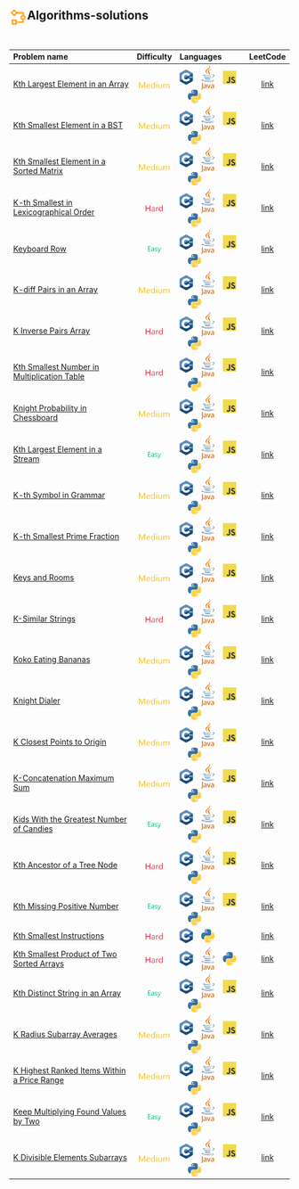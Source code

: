 ## <div align="left"><img src="https://github.com/AnasImloul/Leetcode-Solutions/blob/main/icons/algo.svg" width="32px" align="left"/>Algorithms-solutions</div>
<br>

| Problem name | Difficulty | Languages | LeetCode |
|:-------------|:----------:|:----------|:--------:|
|[Kth Largest Element in an Array](./Kth%20Largest%20Element%20in%20an%20Array)|<img src="https://github.com/AnasImloul/Leetcode-Solutions/blob/main/icons/medium.svg" height="12px" align="center"/>|<a href="./Kth%20Largest%20Element%20in%20an%20Array/Kth%20Largest%20Element%20in%20an%20Array.cpp"><img src="https://github.com/AnasImloul/Leetcode-Solutions/blob/main/icons/c%2B%2B.svg" width="24px" align="center"/></a>&nbsp;&nbsp;&nbsp;&nbsp;<a href="./Kth%20Largest%20Element%20in%20an%20Array/Kth%20Largest%20Element%20in%20an%20Array.java"><img src="https://github.com/AnasImloul/Leetcode-Solutions/blob/main/icons/java.svg" width="24px" align="center"/></a>&nbsp;&nbsp;&nbsp;&nbsp;<a href="./Kth%20Largest%20Element%20in%20an%20Array/Kth%20Largest%20Element%20in%20an%20Array.js"><img src="https://github.com/AnasImloul/Leetcode-Solutions/blob/main/icons/javascript.svg" width="24px" align="center"/></a>&nbsp;&nbsp;&nbsp;&nbsp;<a href="./Kth%20Largest%20Element%20in%20an%20Array/Kth%20Largest%20Element%20in%20an%20Array.txt"><img src="https://github.com/AnasImloul/Leetcode-Solutions/blob/main/icons/python.svg" width="24px" align="center"/></a>|[link](https://www.leetcode.com/problems/kth-largest-element-in-an-array)|
|[Kth Smallest Element in a BST](./Kth%20Smallest%20Element%20in%20a%20BST)|<img src="https://github.com/AnasImloul/Leetcode-Solutions/blob/main/icons/medium.svg" height="12px" align="center"/>|<a href="./Kth%20Smallest%20Element%20in%20a%20BST/Kth%20Smallest%20Element%20in%20a%20BST.cpp"><img src="https://github.com/AnasImloul/Leetcode-Solutions/blob/main/icons/c%2B%2B.svg" width="24px" align="center"/></a>&nbsp;&nbsp;&nbsp;&nbsp;<a href="./Kth%20Smallest%20Element%20in%20a%20BST/Kth%20Smallest%20Element%20in%20a%20BST.java"><img src="https://github.com/AnasImloul/Leetcode-Solutions/blob/main/icons/java.svg" width="24px" align="center"/></a>&nbsp;&nbsp;&nbsp;&nbsp;<a href="./Kth%20Smallest%20Element%20in%20a%20BST/Kth%20Smallest%20Element%20in%20a%20BST.js"><img src="https://github.com/AnasImloul/Leetcode-Solutions/blob/main/icons/javascript.svg" width="24px" align="center"/></a>&nbsp;&nbsp;&nbsp;&nbsp;<a href="./Kth%20Smallest%20Element%20in%20a%20BST/Kth%20Smallest%20Element%20in%20a%20BST.txt"><img src="https://github.com/AnasImloul/Leetcode-Solutions/blob/main/icons/python.svg" width="24px" align="center"/></a>|[link](https://www.leetcode.com/problems/kth-smallest-element-in-a-bst)|
|[Kth Smallest Element in a Sorted Matrix](./Kth%20Smallest%20Element%20in%20a%20Sorted%20Matrix)|<img src="https://github.com/AnasImloul/Leetcode-Solutions/blob/main/icons/medium.svg" height="12px" align="center"/>|<a href="./Kth%20Smallest%20Element%20in%20a%20Sorted%20Matrix/Kth%20Smallest%20Element%20in%20a%20Sorted%20Matrix.cpp"><img src="https://github.com/AnasImloul/Leetcode-Solutions/blob/main/icons/c%2B%2B.svg" width="24px" align="center"/></a>&nbsp;&nbsp;&nbsp;&nbsp;<a href="./Kth%20Smallest%20Element%20in%20a%20Sorted%20Matrix/Kth%20Smallest%20Element%20in%20a%20Sorted%20Matrix.java"><img src="https://github.com/AnasImloul/Leetcode-Solutions/blob/main/icons/java.svg" width="24px" align="center"/></a>&nbsp;&nbsp;&nbsp;&nbsp;<a href="./Kth%20Smallest%20Element%20in%20a%20Sorted%20Matrix/Kth%20Smallest%20Element%20in%20a%20Sorted%20Matrix.js"><img src="https://github.com/AnasImloul/Leetcode-Solutions/blob/main/icons/javascript.svg" width="24px" align="center"/></a>&nbsp;&nbsp;&nbsp;&nbsp;<a href="./Kth%20Smallest%20Element%20in%20a%20Sorted%20Matrix/Kth%20Smallest%20Element%20in%20a%20Sorted%20Matrix.txt"><img src="https://github.com/AnasImloul/Leetcode-Solutions/blob/main/icons/python.svg" width="24px" align="center"/></a>|[link](https://www.leetcode.com/problems/kth-smallest-element-in-a-sorted-matrix)|
|[K-th Smallest in Lexicographical Order](./K-th%20Smallest%20in%20Lexicographical%20Order)|<img src="https://github.com/AnasImloul/Leetcode-Solutions/blob/main/icons/hard.svg" height="12px" align="center"/>|<a href="./K-th%20Smallest%20in%20Lexicographical%20Order/K-th%20Smallest%20in%20Lexicographical%20Order.cpp"><img src="https://github.com/AnasImloul/Leetcode-Solutions/blob/main/icons/c%2B%2B.svg" width="24px" align="center"/></a>&nbsp;&nbsp;&nbsp;&nbsp;<a href="./K-th%20Smallest%20in%20Lexicographical%20Order/K-th%20Smallest%20in%20Lexicographical%20Order.java"><img src="https://github.com/AnasImloul/Leetcode-Solutions/blob/main/icons/java.svg" width="24px" align="center"/></a>&nbsp;&nbsp;&nbsp;&nbsp;<a href="./K-th%20Smallest%20in%20Lexicographical%20Order/K-th%20Smallest%20in%20Lexicographical%20Order.js"><img src="https://github.com/AnasImloul/Leetcode-Solutions/blob/main/icons/javascript.svg" width="24px" align="center"/></a>&nbsp;&nbsp;&nbsp;&nbsp;<a href="./K-th%20Smallest%20in%20Lexicographical%20Order/K-th%20Smallest%20in%20Lexicographical%20Order.txt"><img src="https://github.com/AnasImloul/Leetcode-Solutions/blob/main/icons/python.svg" width="24px" align="center"/></a>|[link](https://www.leetcode.com/problems/k-th-smallest-in-lexicographical-order)|
|[Keyboard Row](./Keyboard%20Row)|<img src="https://github.com/AnasImloul/Leetcode-Solutions/blob/main/icons/easy.svg" height="12px" align="center"/>|<a href="./Keyboard%20Row/Keyboard%20Row.cpp"><img src="https://github.com/AnasImloul/Leetcode-Solutions/blob/main/icons/c%2B%2B.svg" width="24px" align="center"/></a>&nbsp;&nbsp;&nbsp;&nbsp;<a href="./Keyboard%20Row/Keyboard%20Row.java"><img src="https://github.com/AnasImloul/Leetcode-Solutions/blob/main/icons/java.svg" width="24px" align="center"/></a>&nbsp;&nbsp;&nbsp;&nbsp;<a href="./Keyboard%20Row/Keyboard%20Row.js"><img src="https://github.com/AnasImloul/Leetcode-Solutions/blob/main/icons/javascript.svg" width="24px" align="center"/></a>&nbsp;&nbsp;&nbsp;&nbsp;<a href="./Keyboard%20Row/Keyboard%20Row.txt"><img src="https://github.com/AnasImloul/Leetcode-Solutions/blob/main/icons/python.svg" width="24px" align="center"/></a>|[link](https://www.leetcode.com/problems/keyboard-row)|
|[K-diff Pairs in an Array](./K-diff%20Pairs%20in%20an%20Array)|<img src="https://github.com/AnasImloul/Leetcode-Solutions/blob/main/icons/medium.svg" height="12px" align="center"/>|<a href="./K-diff%20Pairs%20in%20an%20Array/K-diff%20Pairs%20in%20an%20Array.cpp"><img src="https://github.com/AnasImloul/Leetcode-Solutions/blob/main/icons/c%2B%2B.svg" width="24px" align="center"/></a>&nbsp;&nbsp;&nbsp;&nbsp;<a href="./K-diff%20Pairs%20in%20an%20Array/K-diff%20Pairs%20in%20an%20Array.java"><img src="https://github.com/AnasImloul/Leetcode-Solutions/blob/main/icons/java.svg" width="24px" align="center"/></a>&nbsp;&nbsp;&nbsp;&nbsp;<a href="./K-diff%20Pairs%20in%20an%20Array/K-diff%20Pairs%20in%20an%20Array.js"><img src="https://github.com/AnasImloul/Leetcode-Solutions/blob/main/icons/javascript.svg" width="24px" align="center"/></a>&nbsp;&nbsp;&nbsp;&nbsp;<a href="./K-diff%20Pairs%20in%20an%20Array/K-diff%20Pairs%20in%20an%20Array.txt"><img src="https://github.com/AnasImloul/Leetcode-Solutions/blob/main/icons/python.svg" width="24px" align="center"/></a>|[link](https://www.leetcode.com/problems/k-diff-pairs-in-an-array)|
|[K Inverse Pairs Array](./K%20Inverse%20Pairs%20Array)|<img src="https://github.com/AnasImloul/Leetcode-Solutions/blob/main/icons/hard.svg" height="12px" align="center"/>|<a href="./K%20Inverse%20Pairs%20Array/K%20Inverse%20Pairs%20Array.cpp"><img src="https://github.com/AnasImloul/Leetcode-Solutions/blob/main/icons/c%2B%2B.svg" width="24px" align="center"/></a>&nbsp;&nbsp;&nbsp;&nbsp;<a href="./K%20Inverse%20Pairs%20Array/K%20Inverse%20Pairs%20Array.java"><img src="https://github.com/AnasImloul/Leetcode-Solutions/blob/main/icons/java.svg" width="24px" align="center"/></a>&nbsp;&nbsp;&nbsp;&nbsp;<a href="./K%20Inverse%20Pairs%20Array/K%20Inverse%20Pairs%20Array.js"><img src="https://github.com/AnasImloul/Leetcode-Solutions/blob/main/icons/javascript.svg" width="24px" align="center"/></a>&nbsp;&nbsp;&nbsp;&nbsp;<a href="./K%20Inverse%20Pairs%20Array/K%20Inverse%20Pairs%20Array.txt"><img src="https://github.com/AnasImloul/Leetcode-Solutions/blob/main/icons/python.svg" width="24px" align="center"/></a>|[link](https://www.leetcode.com/problems/k-inverse-pairs-array)|
|[Kth Smallest Number in Multiplication Table](./Kth%20Smallest%20Number%20in%20Multiplication%20Table)|<img src="https://github.com/AnasImloul/Leetcode-Solutions/blob/main/icons/hard.svg" height="12px" align="center"/>|<a href="./Kth%20Smallest%20Number%20in%20Multiplication%20Table/Kth%20Smallest%20Number%20in%20Multiplication%20Table.cpp"><img src="https://github.com/AnasImloul/Leetcode-Solutions/blob/main/icons/c%2B%2B.svg" width="24px" align="center"/></a>&nbsp;&nbsp;&nbsp;&nbsp;<a href="./Kth%20Smallest%20Number%20in%20Multiplication%20Table/Kth%20Smallest%20Number%20in%20Multiplication%20Table.java"><img src="https://github.com/AnasImloul/Leetcode-Solutions/blob/main/icons/java.svg" width="24px" align="center"/></a>&nbsp;&nbsp;&nbsp;&nbsp;<a href="./Kth%20Smallest%20Number%20in%20Multiplication%20Table/Kth%20Smallest%20Number%20in%20Multiplication%20Table.js"><img src="https://github.com/AnasImloul/Leetcode-Solutions/blob/main/icons/javascript.svg" width="24px" align="center"/></a>&nbsp;&nbsp;&nbsp;&nbsp;<a href="./Kth%20Smallest%20Number%20in%20Multiplication%20Table/Kth%20Smallest%20Number%20in%20Multiplication%20Table.txt"><img src="https://github.com/AnasImloul/Leetcode-Solutions/blob/main/icons/python.svg" width="24px" align="center"/></a>|[link](https://www.leetcode.com/problems/kth-smallest-number-in-multiplication-table)|
|[Knight Probability in Chessboard](./Knight%20Probability%20in%20Chessboard)|<img src="https://github.com/AnasImloul/Leetcode-Solutions/blob/main/icons/medium.svg" height="12px" align="center"/>|<a href="./Knight%20Probability%20in%20Chessboard/Knight%20Probability%20in%20Chessboard.cpp"><img src="https://github.com/AnasImloul/Leetcode-Solutions/blob/main/icons/c%2B%2B.svg" width="24px" align="center"/></a>&nbsp;&nbsp;&nbsp;&nbsp;<a href="./Knight%20Probability%20in%20Chessboard/Knight%20Probability%20in%20Chessboard.java"><img src="https://github.com/AnasImloul/Leetcode-Solutions/blob/main/icons/java.svg" width="24px" align="center"/></a>&nbsp;&nbsp;&nbsp;&nbsp;<a href="./Knight%20Probability%20in%20Chessboard/Knight%20Probability%20in%20Chessboard.js"><img src="https://github.com/AnasImloul/Leetcode-Solutions/blob/main/icons/javascript.svg" width="24px" align="center"/></a>&nbsp;&nbsp;&nbsp;&nbsp;<a href="./Knight%20Probability%20in%20Chessboard/Knight%20Probability%20in%20Chessboard.txt"><img src="https://github.com/AnasImloul/Leetcode-Solutions/blob/main/icons/python.svg" width="24px" align="center"/></a>|[link](https://www.leetcode.com/problems/knight-probability-in-chessboard)|
|[Kth Largest Element in a Stream](./Kth%20Largest%20Element%20in%20a%20Stream)|<img src="https://github.com/AnasImloul/Leetcode-Solutions/blob/main/icons/easy.svg" height="12px" align="center"/>|<a href="./Kth%20Largest%20Element%20in%20a%20Stream/Kth%20Largest%20Element%20in%20a%20Stream.cpp"><img src="https://github.com/AnasImloul/Leetcode-Solutions/blob/main/icons/c%2B%2B.svg" width="24px" align="center"/></a>&nbsp;&nbsp;&nbsp;&nbsp;<a href="./Kth%20Largest%20Element%20in%20a%20Stream/Kth%20Largest%20Element%20in%20a%20Stream.java"><img src="https://github.com/AnasImloul/Leetcode-Solutions/blob/main/icons/java.svg" width="24px" align="center"/></a>&nbsp;&nbsp;&nbsp;&nbsp;<a href="./Kth%20Largest%20Element%20in%20a%20Stream/Kth%20Largest%20Element%20in%20a%20Stream.js"><img src="https://github.com/AnasImloul/Leetcode-Solutions/blob/main/icons/javascript.svg" width="24px" align="center"/></a>&nbsp;&nbsp;&nbsp;&nbsp;<a href="./Kth%20Largest%20Element%20in%20a%20Stream/Kth%20Largest%20Element%20in%20a%20Stream.txt"><img src="https://github.com/AnasImloul/Leetcode-Solutions/blob/main/icons/python.svg" width="24px" align="center"/></a>|[link](https://www.leetcode.com/problems/kth-largest-element-in-a-stream)|
|[K-th Symbol in Grammar](./K-th%20Symbol%20in%20Grammar)|<img src="https://github.com/AnasImloul/Leetcode-Solutions/blob/main/icons/medium.svg" height="12px" align="center"/>|<a href="./K-th%20Symbol%20in%20Grammar/K-th%20Symbol%20in%20Grammar.cpp"><img src="https://github.com/AnasImloul/Leetcode-Solutions/blob/main/icons/c%2B%2B.svg" width="24px" align="center"/></a>&nbsp;&nbsp;&nbsp;&nbsp;<a href="./K-th%20Symbol%20in%20Grammar/K-th%20Symbol%20in%20Grammar.java"><img src="https://github.com/AnasImloul/Leetcode-Solutions/blob/main/icons/java.svg" width="24px" align="center"/></a>&nbsp;&nbsp;&nbsp;&nbsp;<a href="./K-th%20Symbol%20in%20Grammar/K-th%20Symbol%20in%20Grammar.js"><img src="https://github.com/AnasImloul/Leetcode-Solutions/blob/main/icons/javascript.svg" width="24px" align="center"/></a>&nbsp;&nbsp;&nbsp;&nbsp;<a href="./K-th%20Symbol%20in%20Grammar/K-th%20Symbol%20in%20Grammar.txt"><img src="https://github.com/AnasImloul/Leetcode-Solutions/blob/main/icons/python.svg" width="24px" align="center"/></a>|[link](https://www.leetcode.com/problems/k-th-symbol-in-grammar)|
|[K-th Smallest Prime Fraction](./K-th%20Smallest%20Prime%20Fraction)|<img src="https://github.com/AnasImloul/Leetcode-Solutions/blob/main/icons/medium.svg" height="12px" align="center"/>|<a href="./K-th%20Smallest%20Prime%20Fraction/K-th%20Smallest%20Prime%20Fraction.cpp"><img src="https://github.com/AnasImloul/Leetcode-Solutions/blob/main/icons/c%2B%2B.svg" width="24px" align="center"/></a>&nbsp;&nbsp;&nbsp;&nbsp;<a href="./K-th%20Smallest%20Prime%20Fraction/K-th%20Smallest%20Prime%20Fraction.java"><img src="https://github.com/AnasImloul/Leetcode-Solutions/blob/main/icons/java.svg" width="24px" align="center"/></a>&nbsp;&nbsp;&nbsp;&nbsp;<a href="./K-th%20Smallest%20Prime%20Fraction/K-th%20Smallest%20Prime%20Fraction.js"><img src="https://github.com/AnasImloul/Leetcode-Solutions/blob/main/icons/javascript.svg" width="24px" align="center"/></a>&nbsp;&nbsp;&nbsp;&nbsp;<a href="./K-th%20Smallest%20Prime%20Fraction/K-th%20Smallest%20Prime%20Fraction.txt"><img src="https://github.com/AnasImloul/Leetcode-Solutions/blob/main/icons/python.svg" width="24px" align="center"/></a>|[link](https://www.leetcode.com/problems/k-th-smallest-prime-fraction)|
|[Keys and Rooms](./Keys%20and%20Rooms)|<img src="https://github.com/AnasImloul/Leetcode-Solutions/blob/main/icons/medium.svg" height="12px" align="center"/>|<a href="./Keys%20and%20Rooms/Keys%20and%20Rooms.cpp"><img src="https://github.com/AnasImloul/Leetcode-Solutions/blob/main/icons/c%2B%2B.svg" width="24px" align="center"/></a>&nbsp;&nbsp;&nbsp;&nbsp;<a href="./Keys%20and%20Rooms/Keys%20and%20Rooms.java"><img src="https://github.com/AnasImloul/Leetcode-Solutions/blob/main/icons/java.svg" width="24px" align="center"/></a>&nbsp;&nbsp;&nbsp;&nbsp;<a href="./Keys%20and%20Rooms/Keys%20and%20Rooms.js"><img src="https://github.com/AnasImloul/Leetcode-Solutions/blob/main/icons/javascript.svg" width="24px" align="center"/></a>&nbsp;&nbsp;&nbsp;&nbsp;<a href="./Keys%20and%20Rooms/Keys%20and%20Rooms.txt"><img src="https://github.com/AnasImloul/Leetcode-Solutions/blob/main/icons/python.svg" width="24px" align="center"/></a>|[link](https://www.leetcode.com/problems/keys-and-rooms)|
|[K-Similar Strings](./K-Similar%20Strings)|<img src="https://github.com/AnasImloul/Leetcode-Solutions/blob/main/icons/hard.svg" height="12px" align="center"/>|<a href="./K-Similar%20Strings/K-Similar%20Strings.cpp"><img src="https://github.com/AnasImloul/Leetcode-Solutions/blob/main/icons/c%2B%2B.svg" width="24px" align="center"/></a>&nbsp;&nbsp;&nbsp;&nbsp;<a href="./K-Similar%20Strings/K-Similar%20Strings.java"><img src="https://github.com/AnasImloul/Leetcode-Solutions/blob/main/icons/java.svg" width="24px" align="center"/></a>&nbsp;&nbsp;&nbsp;&nbsp;<a href="./K-Similar%20Strings/K-Similar%20Strings.js"><img src="https://github.com/AnasImloul/Leetcode-Solutions/blob/main/icons/javascript.svg" width="24px" align="center"/></a>&nbsp;&nbsp;&nbsp;&nbsp;<a href="./K-Similar%20Strings/K-Similar%20Strings.txt"><img src="https://github.com/AnasImloul/Leetcode-Solutions/blob/main/icons/python.svg" width="24px" align="center"/></a>|[link](https://www.leetcode.com/problems/k-similar-strings)|
|[Koko Eating Bananas](./Koko%20Eating%20Bananas)|<img src="https://github.com/AnasImloul/Leetcode-Solutions/blob/main/icons/medium.svg" height="12px" align="center"/>|<a href="./Koko%20Eating%20Bananas/Koko%20Eating%20Bananas.cpp"><img src="https://github.com/AnasImloul/Leetcode-Solutions/blob/main/icons/c%2B%2B.svg" width="24px" align="center"/></a>&nbsp;&nbsp;&nbsp;&nbsp;<a href="./Koko%20Eating%20Bananas/Koko%20Eating%20Bananas.java"><img src="https://github.com/AnasImloul/Leetcode-Solutions/blob/main/icons/java.svg" width="24px" align="center"/></a>&nbsp;&nbsp;&nbsp;&nbsp;<a href="./Koko%20Eating%20Bananas/Koko%20Eating%20Bananas.js"><img src="https://github.com/AnasImloul/Leetcode-Solutions/blob/main/icons/javascript.svg" width="24px" align="center"/></a>&nbsp;&nbsp;&nbsp;&nbsp;<a href="./Koko%20Eating%20Bananas/Koko%20Eating%20Bananas.txt"><img src="https://github.com/AnasImloul/Leetcode-Solutions/blob/main/icons/python.svg" width="24px" align="center"/></a>|[link](https://www.leetcode.com/problems/koko-eating-bananas)|
|[Knight Dialer](./Knight%20Dialer)|<img src="https://github.com/AnasImloul/Leetcode-Solutions/blob/main/icons/medium.svg" height="12px" align="center"/>|<a href="./Knight%20Dialer/Knight%20Dialer.cpp"><img src="https://github.com/AnasImloul/Leetcode-Solutions/blob/main/icons/c%2B%2B.svg" width="24px" align="center"/></a>&nbsp;&nbsp;&nbsp;&nbsp;<a href="./Knight%20Dialer/Knight%20Dialer.java"><img src="https://github.com/AnasImloul/Leetcode-Solutions/blob/main/icons/java.svg" width="24px" align="center"/></a>&nbsp;&nbsp;&nbsp;&nbsp;<a href="./Knight%20Dialer/Knight%20Dialer.js"><img src="https://github.com/AnasImloul/Leetcode-Solutions/blob/main/icons/javascript.svg" width="24px" align="center"/></a>&nbsp;&nbsp;&nbsp;&nbsp;<a href="./Knight%20Dialer/Knight%20Dialer.txt"><img src="https://github.com/AnasImloul/Leetcode-Solutions/blob/main/icons/python.svg" width="24px" align="center"/></a>|[link](https://www.leetcode.com/problems/knight-dialer)|
|[K Closest Points to Origin](./K%20Closest%20Points%20to%20Origin)|<img src="https://github.com/AnasImloul/Leetcode-Solutions/blob/main/icons/medium.svg" height="12px" align="center"/>|<a href="./K%20Closest%20Points%20to%20Origin/K%20Closest%20Points%20to%20Origin.cpp"><img src="https://github.com/AnasImloul/Leetcode-Solutions/blob/main/icons/c%2B%2B.svg" width="24px" align="center"/></a>&nbsp;&nbsp;&nbsp;&nbsp;<a href="./K%20Closest%20Points%20to%20Origin/K%20Closest%20Points%20to%20Origin.java"><img src="https://github.com/AnasImloul/Leetcode-Solutions/blob/main/icons/java.svg" width="24px" align="center"/></a>&nbsp;&nbsp;&nbsp;&nbsp;<a href="./K%20Closest%20Points%20to%20Origin/K%20Closest%20Points%20to%20Origin.js"><img src="https://github.com/AnasImloul/Leetcode-Solutions/blob/main/icons/javascript.svg" width="24px" align="center"/></a>&nbsp;&nbsp;&nbsp;&nbsp;<a href="./K%20Closest%20Points%20to%20Origin/K%20Closest%20Points%20to%20Origin.txt"><img src="https://github.com/AnasImloul/Leetcode-Solutions/blob/main/icons/python.svg" width="24px" align="center"/></a>|[link](https://www.leetcode.com/problems/k-closest-points-to-origin)|
|[K-Concatenation Maximum Sum](./K-Concatenation%20Maximum%20Sum)|<img src="https://github.com/AnasImloul/Leetcode-Solutions/blob/main/icons/medium.svg" height="12px" align="center"/>|<a href="./K-Concatenation%20Maximum%20Sum/K-Concatenation%20Maximum%20Sum.cpp"><img src="https://github.com/AnasImloul/Leetcode-Solutions/blob/main/icons/c%2B%2B.svg" width="24px" align="center"/></a>&nbsp;&nbsp;&nbsp;&nbsp;<a href="./K-Concatenation%20Maximum%20Sum/K-Concatenation%20Maximum%20Sum.java"><img src="https://github.com/AnasImloul/Leetcode-Solutions/blob/main/icons/java.svg" width="24px" align="center"/></a>&nbsp;&nbsp;&nbsp;&nbsp;<a href="./K-Concatenation%20Maximum%20Sum/K-Concatenation%20Maximum%20Sum.js"><img src="https://github.com/AnasImloul/Leetcode-Solutions/blob/main/icons/javascript.svg" width="24px" align="center"/></a>&nbsp;&nbsp;&nbsp;&nbsp;<a href="./K-Concatenation%20Maximum%20Sum/K-Concatenation%20Maximum%20Sum.txt"><img src="https://github.com/AnasImloul/Leetcode-Solutions/blob/main/icons/python.svg" width="24px" align="center"/></a>|[link](https://www.leetcode.com/problems/k-concatenation-maximum-sum)|
|[Kids With the Greatest Number of Candies](./Kids%20With%20the%20Greatest%20Number%20of%20Candies)|<img src="https://github.com/AnasImloul/Leetcode-Solutions/blob/main/icons/easy.svg" height="12px" align="center"/>|<a href="./Kids%20With%20the%20Greatest%20Number%20of%20Candies/Kids%20With%20the%20Greatest%20Number%20of%20Candies.cpp"><img src="https://github.com/AnasImloul/Leetcode-Solutions/blob/main/icons/c%2B%2B.svg" width="24px" align="center"/></a>&nbsp;&nbsp;&nbsp;&nbsp;<a href="./Kids%20With%20the%20Greatest%20Number%20of%20Candies/Kids%20With%20the%20Greatest%20Number%20of%20Candies.java"><img src="https://github.com/AnasImloul/Leetcode-Solutions/blob/main/icons/java.svg" width="24px" align="center"/></a>&nbsp;&nbsp;&nbsp;&nbsp;<a href="./Kids%20With%20the%20Greatest%20Number%20of%20Candies/Kids%20With%20the%20Greatest%20Number%20of%20Candies.js"><img src="https://github.com/AnasImloul/Leetcode-Solutions/blob/main/icons/javascript.svg" width="24px" align="center"/></a>&nbsp;&nbsp;&nbsp;&nbsp;<a href="./Kids%20With%20the%20Greatest%20Number%20of%20Candies/Kids%20With%20the%20Greatest%20Number%20of%20Candies.txt"><img src="https://github.com/AnasImloul/Leetcode-Solutions/blob/main/icons/python.svg" width="24px" align="center"/></a>|[link](https://www.leetcode.com/problems/kids-with-the-greatest-number-of-candies)|
|[Kth Ancestor of a Tree Node](./Kth%20Ancestor%20of%20a%20Tree%20Node)|<img src="https://github.com/AnasImloul/Leetcode-Solutions/blob/main/icons/hard.svg" height="12px" align="center"/>|<a href="./Kth%20Ancestor%20of%20a%20Tree%20Node/Kth%20Ancestor%20of%20a%20Tree%20Node.cpp"><img src="https://github.com/AnasImloul/Leetcode-Solutions/blob/main/icons/c%2B%2B.svg" width="24px" align="center"/></a>&nbsp;&nbsp;&nbsp;&nbsp;<a href="./Kth%20Ancestor%20of%20a%20Tree%20Node/Kth%20Ancestor%20of%20a%20Tree%20Node.java"><img src="https://github.com/AnasImloul/Leetcode-Solutions/blob/main/icons/java.svg" width="24px" align="center"/></a>&nbsp;&nbsp;&nbsp;&nbsp;<a href="./Kth%20Ancestor%20of%20a%20Tree%20Node/Kth%20Ancestor%20of%20a%20Tree%20Node.js"><img src="https://github.com/AnasImloul/Leetcode-Solutions/blob/main/icons/javascript.svg" width="24px" align="center"/></a>&nbsp;&nbsp;&nbsp;&nbsp;<a href="./Kth%20Ancestor%20of%20a%20Tree%20Node/Kth%20Ancestor%20of%20a%20Tree%20Node.txt"><img src="https://github.com/AnasImloul/Leetcode-Solutions/blob/main/icons/python.svg" width="24px" align="center"/></a>|[link](https://www.leetcode.com/problems/kth-ancestor-of-a-tree-node)|
|[Kth Missing Positive Number](./Kth%20Missing%20Positive%20Number)|<img src="https://github.com/AnasImloul/Leetcode-Solutions/blob/main/icons/easy.svg" height="12px" align="center"/>|<a href="./Kth%20Missing%20Positive%20Number/Kth%20Missing%20Positive%20Number.cpp"><img src="https://github.com/AnasImloul/Leetcode-Solutions/blob/main/icons/c%2B%2B.svg" width="24px" align="center"/></a>&nbsp;&nbsp;&nbsp;&nbsp;<a href="./Kth%20Missing%20Positive%20Number/Kth%20Missing%20Positive%20Number.java"><img src="https://github.com/AnasImloul/Leetcode-Solutions/blob/main/icons/java.svg" width="24px" align="center"/></a>&nbsp;&nbsp;&nbsp;&nbsp;<a href="./Kth%20Missing%20Positive%20Number/Kth%20Missing%20Positive%20Number.js"><img src="https://github.com/AnasImloul/Leetcode-Solutions/blob/main/icons/javascript.svg" width="24px" align="center"/></a>&nbsp;&nbsp;&nbsp;&nbsp;<a href="./Kth%20Missing%20Positive%20Number/Kth%20Missing%20Positive%20Number.txt"><img src="https://github.com/AnasImloul/Leetcode-Solutions/blob/main/icons/python.svg" width="24px" align="center"/></a>|[link](https://www.leetcode.com/problems/kth-missing-positive-number)|
|[Kth Smallest Instructions](./Kth%20Smallest%20Instructions)|<img src="https://github.com/AnasImloul/Leetcode-Solutions/blob/main/icons/hard.svg" height="12px" align="center"/>|<a href="./Kth%20Smallest%20Instructions/Kth%20Smallest%20Instructions.cpp"><img src="https://github.com/AnasImloul/Leetcode-Solutions/blob/main/icons/c%2B%2B.svg" width="24px" align="center"/></a>&nbsp;&nbsp;&nbsp;&nbsp;<a href="./Kth%20Smallest%20Instructions/Kth%20Smallest%20Instructions.txt"><img src="https://github.com/AnasImloul/Leetcode-Solutions/blob/main/icons/python.svg" width="24px" align="center"/></a>|[link](https://www.leetcode.com/problems/kth-smallest-instructions)|
|[Kth Smallest Product of Two Sorted Arrays](./Kth%20Smallest%20Product%20of%20Two%20Sorted%20Arrays)|<img src="https://github.com/AnasImloul/Leetcode-Solutions/blob/main/icons/hard.svg" height="12px" align="center"/>|<a href="./Kth%20Smallest%20Product%20of%20Two%20Sorted%20Arrays/Kth%20Smallest%20Product%20of%20Two%20Sorted%20Arrays.cpp"><img src="https://github.com/AnasImloul/Leetcode-Solutions/blob/main/icons/c%2B%2B.svg" width="24px" align="center"/></a>&nbsp;&nbsp;&nbsp;&nbsp;<a href="./Kth%20Smallest%20Product%20of%20Two%20Sorted%20Arrays/Kth%20Smallest%20Product%20of%20Two%20Sorted%20Arrays.java"><img src="https://github.com/AnasImloul/Leetcode-Solutions/blob/main/icons/java.svg" width="24px" align="center"/></a>&nbsp;&nbsp;&nbsp;&nbsp;<a href="./Kth%20Smallest%20Product%20of%20Two%20Sorted%20Arrays/Kth%20Smallest%20Product%20of%20Two%20Sorted%20Arrays.txt"><img src="https://github.com/AnasImloul/Leetcode-Solutions/blob/main/icons/python.svg" width="24px" align="center"/></a>|[link](https://www.leetcode.com/problems/kth-smallest-product-of-two-sorted-arrays)|
|[Kth Distinct String in an Array](./Kth%20Distinct%20String%20in%20an%20Array)|<img src="https://github.com/AnasImloul/Leetcode-Solutions/blob/main/icons/easy.svg" height="12px" align="center"/>|<a href="./Kth%20Distinct%20String%20in%20an%20Array/Kth%20Distinct%20String%20in%20an%20Array.cpp"><img src="https://github.com/AnasImloul/Leetcode-Solutions/blob/main/icons/c%2B%2B.svg" width="24px" align="center"/></a>&nbsp;&nbsp;&nbsp;&nbsp;<a href="./Kth%20Distinct%20String%20in%20an%20Array/Kth%20Distinct%20String%20in%20an%20Array.java"><img src="https://github.com/AnasImloul/Leetcode-Solutions/blob/main/icons/java.svg" width="24px" align="center"/></a>&nbsp;&nbsp;&nbsp;&nbsp;<a href="./Kth%20Distinct%20String%20in%20an%20Array/Kth%20Distinct%20String%20in%20an%20Array.js"><img src="https://github.com/AnasImloul/Leetcode-Solutions/blob/main/icons/javascript.svg" width="24px" align="center"/></a>&nbsp;&nbsp;&nbsp;&nbsp;<a href="./Kth%20Distinct%20String%20in%20an%20Array/Kth%20Distinct%20String%20in%20an%20Array.txt"><img src="https://github.com/AnasImloul/Leetcode-Solutions/blob/main/icons/python.svg" width="24px" align="center"/></a>|[link](https://www.leetcode.com/problems/kth-distinct-string-in-an-array)|
|[K Radius Subarray Averages](./K%20Radius%20Subarray%20Averages)|<img src="https://github.com/AnasImloul/Leetcode-Solutions/blob/main/icons/medium.svg" height="12px" align="center"/>|<a href="./K%20Radius%20Subarray%20Averages/K%20Radius%20Subarray%20Averages.cpp"><img src="https://github.com/AnasImloul/Leetcode-Solutions/blob/main/icons/c%2B%2B.svg" width="24px" align="center"/></a>&nbsp;&nbsp;&nbsp;&nbsp;<a href="./K%20Radius%20Subarray%20Averages/K%20Radius%20Subarray%20Averages.java"><img src="https://github.com/AnasImloul/Leetcode-Solutions/blob/main/icons/java.svg" width="24px" align="center"/></a>&nbsp;&nbsp;&nbsp;&nbsp;<a href="./K%20Radius%20Subarray%20Averages/K%20Radius%20Subarray%20Averages.js"><img src="https://github.com/AnasImloul/Leetcode-Solutions/blob/main/icons/javascript.svg" width="24px" align="center"/></a>&nbsp;&nbsp;&nbsp;&nbsp;<a href="./K%20Radius%20Subarray%20Averages/K%20Radius%20Subarray%20Averages.txt"><img src="https://github.com/AnasImloul/Leetcode-Solutions/blob/main/icons/python.svg" width="24px" align="center"/></a>|[link](https://www.leetcode.com/problems/k-radius-subarray-averages)|
|[K Highest Ranked Items Within a Price Range](./K%20Highest%20Ranked%20Items%20Within%20a%20Price%20Range)|<img src="https://github.com/AnasImloul/Leetcode-Solutions/blob/main/icons/medium.svg" height="12px" align="center"/>|<a href="./K%20Highest%20Ranked%20Items%20Within%20a%20Price%20Range/K%20Highest%20Ranked%20Items%20Within%20a%20Price%20Range.cpp"><img src="https://github.com/AnasImloul/Leetcode-Solutions/blob/main/icons/c%2B%2B.svg" width="24px" align="center"/></a>&nbsp;&nbsp;&nbsp;&nbsp;<a href="./K%20Highest%20Ranked%20Items%20Within%20a%20Price%20Range/K%20Highest%20Ranked%20Items%20Within%20a%20Price%20Range.java"><img src="https://github.com/AnasImloul/Leetcode-Solutions/blob/main/icons/java.svg" width="24px" align="center"/></a>&nbsp;&nbsp;&nbsp;&nbsp;<a href="./K%20Highest%20Ranked%20Items%20Within%20a%20Price%20Range/K%20Highest%20Ranked%20Items%20Within%20a%20Price%20Range.js"><img src="https://github.com/AnasImloul/Leetcode-Solutions/blob/main/icons/javascript.svg" width="24px" align="center"/></a>&nbsp;&nbsp;&nbsp;&nbsp;<a href="./K%20Highest%20Ranked%20Items%20Within%20a%20Price%20Range/K%20Highest%20Ranked%20Items%20Within%20a%20Price%20Range.txt"><img src="https://github.com/AnasImloul/Leetcode-Solutions/blob/main/icons/python.svg" width="24px" align="center"/></a>|[link](https://www.leetcode.com/problems/k-highest-ranked-items-within-a-price-range)|
|[Keep Multiplying Found Values by Two](./Keep%20Multiplying%20Found%20Values%20by%20Two)|<img src="https://github.com/AnasImloul/Leetcode-Solutions/blob/main/icons/easy.svg" height="12px" align="center"/>|<a href="./Keep%20Multiplying%20Found%20Values%20by%20Two/Keep%20Multiplying%20Found%20Values%20by%20Two.cpp"><img src="https://github.com/AnasImloul/Leetcode-Solutions/blob/main/icons/c%2B%2B.svg" width="24px" align="center"/></a>&nbsp;&nbsp;&nbsp;&nbsp;<a href="./Keep%20Multiplying%20Found%20Values%20by%20Two/Keep%20Multiplying%20Found%20Values%20by%20Two.java"><img src="https://github.com/AnasImloul/Leetcode-Solutions/blob/main/icons/java.svg" width="24px" align="center"/></a>&nbsp;&nbsp;&nbsp;&nbsp;<a href="./Keep%20Multiplying%20Found%20Values%20by%20Two/Keep%20Multiplying%20Found%20Values%20by%20Two.js"><img src="https://github.com/AnasImloul/Leetcode-Solutions/blob/main/icons/javascript.svg" width="24px" align="center"/></a>&nbsp;&nbsp;&nbsp;&nbsp;<a href="./Keep%20Multiplying%20Found%20Values%20by%20Two/Keep%20Multiplying%20Found%20Values%20by%20Two.txt"><img src="https://github.com/AnasImloul/Leetcode-Solutions/blob/main/icons/python.svg" width="24px" align="center"/></a>|[link](https://www.leetcode.com/problems/keep-multiplying-found-values-by-two)|
|[K Divisible Elements Subarrays](./K%20Divisible%20Elements%20Subarrays)|<img src="https://github.com/AnasImloul/Leetcode-Solutions/blob/main/icons/medium.svg" height="12px" align="center"/>|<a href="./K%20Divisible%20Elements%20Subarrays/K%20Divisible%20Elements%20Subarrays.cpp"><img src="https://github.com/AnasImloul/Leetcode-Solutions/blob/main/icons/c%2B%2B.svg" width="24px" align="center"/></a>&nbsp;&nbsp;&nbsp;&nbsp;<a href="./K%20Divisible%20Elements%20Subarrays/K%20Divisible%20Elements%20Subarrays.java"><img src="https://github.com/AnasImloul/Leetcode-Solutions/blob/main/icons/java.svg" width="24px" align="center"/></a>&nbsp;&nbsp;&nbsp;&nbsp;<a href="./K%20Divisible%20Elements%20Subarrays/K%20Divisible%20Elements%20Subarrays.js"><img src="https://github.com/AnasImloul/Leetcode-Solutions/blob/main/icons/javascript.svg" width="24px" align="center"/></a>&nbsp;&nbsp;&nbsp;&nbsp;<a href="./K%20Divisible%20Elements%20Subarrays/K%20Divisible%20Elements%20Subarrays.txt"><img src="https://github.com/AnasImloul/Leetcode-Solutions/blob/main/icons/python.svg" width="24px" align="center"/></a>|[link](https://www.leetcode.com/problems/k-divisible-elements-subarrays)|